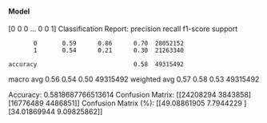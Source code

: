 #### Model
[0 0 0 ... 0 0 1]
Classification Report:
              precision    recall  f1-score   support

           0       0.59      0.86      0.70  28052152
           1       0.54      0.21      0.30  21263340

    accuracy                           0.58  49315492
   macro avg       0.56      0.54      0.50  49315492
weighted avg       0.57      0.58      0.53  49315492

Accuracy: 0.5818687766513614
Confusion Matrix:
[[24208294  3843858]
 [16776489  4486851]]
Confusion Matrix (%):
[[49.08861905  7.7944229 ]
 [34.01869944  9.09825862]]
